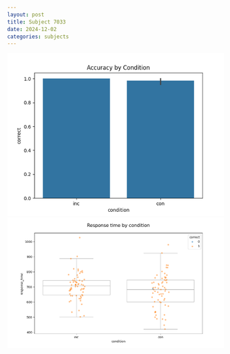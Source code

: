 ```yaml
---
layout: post
title: Subject 7033
date: 2024-12-02
categories: subjects
---
```


![](data/7033/run-17/7033_NF_acc.png)
![](data/7033/run-17/7033_NF_rt.png)
